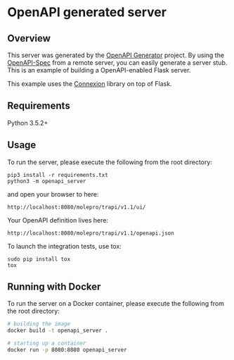 # OpenAPI generated server

## Overview
This server was generated by the [OpenAPI Generator](https://openapi-generator.tech) project. By using the
[OpenAPI-Spec](https://openapis.org) from a remote server, you can easily generate a server stub.  This
is an example of building a OpenAPI-enabled Flask server.

This example uses the [Connexion](https://github.com/zalando/connexion) library on top of Flask.

## Requirements
Python 3.5.2+

## Usage
To run the server, please execute the following from the root directory:

```
pip3 install -r requirements.txt
python3 -m openapi_server
```

and open your browser to here:

```
http://localhost:8080/molepro/trapi/v1.1/ui/
```

Your OpenAPI definition lives here:

```
http://localhost:8080/molepro/trapi/v1.1/openapi.json
```

To launch the integration tests, use tox:
```
sudo pip install tox
tox
```

## Running with Docker

To run the server on a Docker container, please execute the following from the root directory:

```bash
# building the image
docker build -t openapi_server .

# starting up a container
docker run -p 8080:8080 openapi_server
```